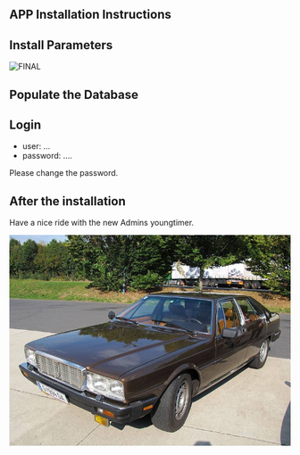 ## APP Installation Instructions 

## Install Parameters


![FINAL](install-screen-01.png)

## Populate the Database

## Login

* user: ...
* password: ....

Please change the password. 




## After the installation

Have a nice ride with the new Admins youngtimer.

![FINAL](install-screen-final.jpg)
